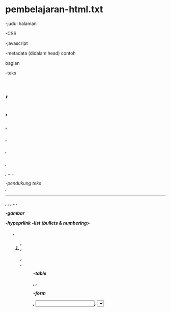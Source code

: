 # pembelajaran-html.txt


-judul halaman
 <title></title>

-CSS
 <style></style>

-javascript
 <script></script>
 
-metadata (didalam head)
 <meta></meta>
contoh
<head>
  <meta charset="UTF-8">
  <meta name="description" content="Kuliah Pemrograman Web"
  <meta name="keywords" content="HTML,CSS,JAVASCRIPT">
  <meta name="author" cotent="Sandhika Galih">
</head>

bagian
<body>
  
-teks
  <h1>, <h2>, <h3>, <h4>, <h5>, <h6>, <p>, ....

-pendukung teks
    <br>, <hr>, <em>, <strong>, ...
 
-gambar
    <img>
    
-hypeprlink
    <a>
 -list (bullets & numbering>
     <ul>, <ol>, <li>, <dl>, <dt>, <dd>
       
-table
  <table>, <thead>, <tbody>
 
-form
  <form>, <input>, <select>, <button> ...

-script
   <script>
  
-object
    <object>
 
-grouping
   <div>, <span>
     
-komentar
    <!-- ini adalah komentar. -->
     
- Struktur tag
<namatag atribut="nilai">
  contoh
<body bgcolor="lightblue">
  
- sebuah tag boleh memiliki lebih dari 1 atribut
  contoh
<body bgcolor="lightlue" id="myid" class="myclass">
  
  atribut global
accesskey-> elemen ini bisa digunakan menggunakan keyboard atau menjadi shortcut
class
id
dir-> menentukan arah tulisannya
lang-> untuk language atau bahasa
style-> menyisipkan inline css
tabindex-> menentukan urutan form
title-> memberi judul pada sebuah elemen
